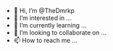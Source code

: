 - 👋 Hi, I’m @TheDmrkp
- 👀 I’m interested in ...
- 🌱 I’m currently learning ...
- 💞️ I’m looking to collaborate on ...
- 📫 How to reach me ...

<!---
TheDmrkp/TheDmrkp is a ✨ special ✨ repository because its `README.md` (this file) appears on your GitHub profile.
You can click the Preview link to take a look at your changes.
--->
